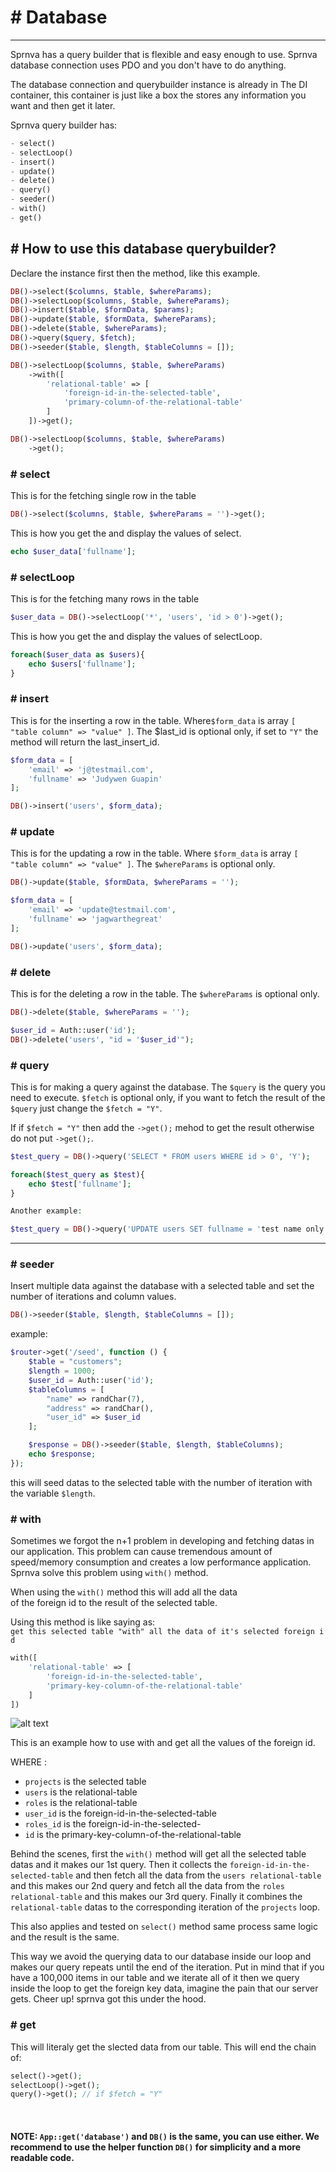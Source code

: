 # # Database
---
Sprnva has a query builder that is flexible and easy enough to use.
Sprnva database connection uses PDO and you don't have to do anything.

The database connection and querybuilder instance is already in The DI container, this container is just like a box the stores any information you want and then get it later.

Sprnva query builder has:

```php
- select()
- selectLoop()
- insert()
- update()
- delete()
- query()
- seeder()
- with()
- get()
```

## # How to use this database querybuilder? 
Declare the instance first then the method, like this example.

```php
DB()->select($columns, $table, $whereParams);
DB()->selectLoop($columns, $table, $whereParams);
DB()->insert($table, $formData, $params);
DB()->update($table, $formData, $whereParams);
DB()->delete($table, $whereParams);
DB()->query($query, $fetch);
DB()->seeder($table, $length, $tableColumns = []);

DB()->selectLoop($columns, $table, $whereParams)
    ->with([
        'relational-table' => [
            'foreign-id-in-the-selected-table',
            'primary-column-of-the-relational-table'
        ]
    ])->get();

DB()->selectLoop($columns, $table, $whereParams)
    ->get();
```

### # select
This is for the fetching single row in the table
```php
DB()->select($columns, $table, $whereParams = '')->get();
```

This is how you get the and display the values of select.
```php
echo $user_data['fullname'];
```

### # selectLoop
This is for the fetching many rows in the table
```php
$user_data = DB()->selectLoop('*', 'users', 'id > 0')->get();
```

This is how you get the and display the values of selectLoop.
```php
foreach($user_data as $users){
    echo $users['fullname'];
}
```

### # insert
This is for the inserting a row in the table. Where`$form_data` is array `[ "table column" => "value" ]`. The $last_id is optional only, if set to `"Y"` the method will return the last_insert_id.
```php
$form_data = [
    'email' => 'j@testmail.com',
    'fullname' => 'Judywen Guapin'
];

DB()->insert('users', $form_data);
```

### # update
This is for the updating a row in the table. Where `$form_data` is array `[ "table column" => "value" ]`. The `$whereParams` is optional only.
```php
DB()->update($table, $formData, $whereParams = '');

$form_data = [
    'email' => 'update@testmail.com',
    'fullname' => 'jagwarthegreat'
];

DB()->update('users', $form_data);
```

### # delete
This is for the deleting a row in the table. The `$whereParams` is optional only.
```php
DB()->delete($table, $whereParams = '');

$user_id = Auth::user('id');
DB()->delete('users', "id = '$user_id'");
```

### # query
This is for making a query against the database. The `$query` is the query you need to execute. `$fetch` is optional only, if you want to fetch the result of the `$query` just change the `$fetch = "Y"`.

If if `$fetch = "Y"` then add the `->get();` mehod to get the result otherwise do not put `->get();`.
```php
$test_query = DB()->query('SELECT * FROM users WHERE id > 0', 'Y');

foreach($test_query as $test){
    echo $test['fullname'];
}

Another example:

$test_query = DB()->query('UPDATE users SET fullname = 'test name only' WHERE id = 1');
```
---
### # seeder
Insert multiple data against the database with a selected table and set the number of iterations and column values.
```php
DB()->seeder($table, $length, $tableColumns = []);
```
example:
```php
$router->get('/seed', function () {
    $table = "customers";
    $length = 1000;
    $user_id = Auth::user('id');
    $tableColumns = [
        "name" => randChar(7),
        "address" => randChar(),
        "user_id" => $user_id
    ];

    $response = DB()->seeder($table, $length, $tableColumns);
    echo $response;
});
```
this will seed datas to the selected table with the number of iteration with the variable `$length`.

### # with
Sometimes we forgot the n+1 problem in developing and fetching datas in our application. This problem can cause tremendous amount of speed/memory consumption and creates a low performance application. Sprnva solve this problem using `with()` method.

When using the `with()` method this will add all the data of the foreign id to the result of the selected table.

Using this method is like saying as:  `get this selected table "with" all the data of it's selected foreign id`
```php
with([
    'relational-table' => [
        'foreign-id-in-the-selected-table',
        'primary-key-column-of-the-relational-table'
    ]
])
```

![alt text](public/storage/images/with-method.png)

This is an example how to use with and get all the values of the foreign id. 

WHERE : 
- `projects` is the selected table
- `users` is the relational-table
- `roles` is the relational-table
- `user_id` is the foreign-id-in-the-selected-table
- `roles_id` is the foreign-id-in-the-selected-
- `id` is the primary-key-column-of-the-relational-table

Behind the scenes, first the `with()` method will get all the selected table datas and it makes our 1st query. Then it collects the `foreign-id-in-the-selected-table` and then fetch all the data from the `users relational-table` and this makes our 2nd query and fetch all the data from the `roles relational-table` and this makes our 3rd query. Finally it combines the `relational-table` datas to the corresponding iteration of the `projects` loop.

This also applies and tested on `select()` method same process same logic and the result is the same.

This way we avoid the querying data to our database inside our loop and makes our query repeats until the end of the iteration. Put in mind that if you have a 100,000 items in our table and we iterate all of it then we query inside the loop to get the foreign key data, imagine the pain that our server gets. Cheer up! sprnva got this under the hood.

### # get
This will literaly get the slected data from our table. This will end the chain of: 
```php
select()->get();
selectLoop()->get();
query()->get(); // if $fetch = "Y"
```
<br>

#### NOTE: `App::get('database')` and `DB()` is the same, you can use either. We recommend to use the helper function `DB()` for simplicity and a more readable code.
